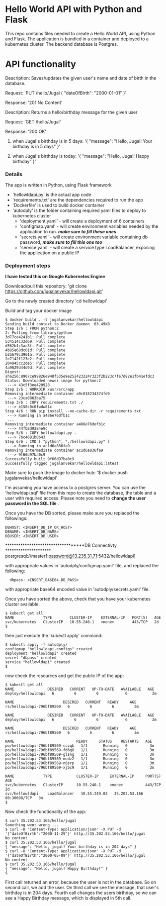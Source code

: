# Hello World API with Python and Flask 
This repo contains files needed to create a Hello World API, using Python and Flask. The application is bundled in a container and deployed to a kubernetes cluster. The backend database is Postgres.

# API functionality

Description: Saves/updates the given user's name and date of birth in the database.

Request:       'PUT /hello/Jugal { "dateOfBirth": "2000-01-01" }'

Response:    '201 No Content'



Description: Returns a hello/birthday message for the given user

Request:       'GET /hello/Jugal'

Response:     '200 OK'


 1. when Jugal's birthday is in 5 days:
                      '{ "message": "Hello, Jugal! Your birthday is in 5 days" }'
              
 2. when Jugal's birthday is today: 
                     '{ "message": "Hello, Jugal! Happy birthday" }'

### Details

The app is written in Python, using Flask framework 

 - 'hellowldapi.py' is the actual app code
 - 'requirements.txt' are the dependencies required to run the app
 - 'Dockerfile' is used to build docker container
 - 'autodply' is the folder containing required yaml files to deploy to kubernetes cluster
    - 'deployment.yaml' - will create a deployment of 6 containers	 
    - 'configmap.yaml' - will create environment variables needed by the application to run. ***make sure to fill these ones***
    - 'secrets.yaml' - will create environment variable containing db password, ***make sure to fill this one too***
    - 'service.yaml' - will create a service type LoadBalancer, exposing the application on a public IP

### Deployment steps
**I have tested this on Google Kubernetes Engine**

Download/pull this repository:
'git clone https://github.com/jugalanvekar/hellowldapi.git'

Go to the newly created directory
'cd hellowldapi'

Build and tag your docker image

    $ docker build . -t jugalanvekar/hellowldapi
    Sending build context to Docker daemon  63.49kB
    Step 1/6 : FROM python:2
    2: Pulling from library/python
    3d77ce4241b1: Pull complete
    534514c32d69: Pull complete
    d562b1c3ac3f: Pull complete
    4b85e68dc01d: Pull complete
    b2b679cd961a: Pull complete
    2e7142f123e2: Pull complete
    204945cc2de5: Pull complete
    4a9629d44d9d: Pull complete
    Digest: sha256:8907ce99826e948f535e9e252423224r323f2b223c7fe7d82e1fb41efdc3
    Status: Downloaded newer image for python:2
     ---> 43c5f3ee420928
    Step 2/6 : WORKDIR /usr/src/app
    Removing intermediate container a9c018234374fd9
     ---> 23ca0863ba75
    Step 3/6 : COPY requirements.txt ./
     ---> e158c0c0fwdw81c
    Step 4/6 : RUN pip install --no-cache-dir -r requirements.txt
     ---> Running in a486e76dfb1c
     ...
    Removing intermediate container a486e76defb1c
     ---> 44fb8d9284e9c
    Step 5/6 : COPY hellowldapi.py .
     ---> 7bc4081b0643
    Step 6/6 : CMD [ "python", "./hellowldapi.py" ]
     ---> Running in ac1d6a836fa9
    Removing intermediate container ac1d6a836fa9
     ---> 9f66d97ba0c9
    Successfully built 9f66d97ba0c9
    Successfully tagged jugalanvekar/hellowldapi:latest
Make sure to push the image to docker hub:
'$ docker push jugalanvekar/hellowldapi'

I'm assuming you have access to a postgres server. You can use the 'hellowldapi.sql' file from this repo to create the database, the table and a user with required access. Please note you need to **change the user password in the SQL file** .

Once you have the DB sorted, please make sure you replaced the followings:

    DBHOST: <INSERT_DB_IP_OR_HOST>
    DBNAME: <INSERT_DB_NAME>
    DBUSER: <INSERT_DB_USER>
***********************************DB Connectivty *********************
  postgresql://master1:password@13.235.31.71:5432/hellowldapi]

  with appropriate values in 'autodply/configmap.yaml' file, and replaced the following:

      dbpass: <INSERT_BASE64_DB_PASS>

  with appropriate base64 encoded value in 'autodply/secrets.yaml' file.

Once you have sorted the above, check that you have your kubernetes cluster available:

    $ kubectl get all
    NAME             TYPE        CLUSTER-IP    EXTERNAL-IP   PORT(S)   AGE
    svc/kubernetes   ClusterIP   10.55.240.1   <none>        443/TCP   2d
    $

  then just execute the 'kubectl apply' command:

    $ kubectl apply -f autodply/
    configmap "hellowldapi-configs" created
    deployment "hellowldapi" created
    secret "dbpass" created
    service "hellowldapi" created
    $

now check the resources and get the public IP of the app:

    $ kubectl get all
    NAME               DESIRED   CURRENT   UP-TO-DATE   AVAILABLE   AGE
    deploy/hellowldapi   6         6         6            6           3m
    
    NAME                      DESIRED   CURRENT   READY     AGE
    rs/hellowldapi-796bf89569   6         6         6         3m
    
    NAME               DESIRED   CURRENT   UP-TO-DATE   AVAILABLE   AGE
    deploy/hellowldapi   6         6         6            6           3m
    
    NAME                      DESIRED   CURRENT   READY     AGE
    rs/hellowldapi-796bf89569   6         6         6         3m
    
    NAME                            READY     STATUS    RESTARTS   AGE
    po/hellowldapi-796bf89569-cczqb   1/1       Running   0          3m
    po/hellowldapi-796bf89569-fd6g8   1/1       Running   0          3m
    po/hellowldapi-796bf89569-glsng   1/1       Running   0          3m
    po/hellowldapi-796bf89569-mcdz2   1/1       Running   0          3m
    po/hellowldapi-796bf89569-n6srp   1/1       Running   0          3m
    po/hellowldapi-796bf89569-xj5c9   1/1       Running   0          3m
    
    NAME             TYPE           CLUSTER-IP     EXTERNAL-IP     PORT(S)        AGE
    svc/kubernetes   ClusterIP      10.55.240.1    <none>          443/TCP        2d
    svc/hellowldapi    LoadBalancer   10.55.249.83   35.202.53.166   80:30608/TCP   3m
    $
Now check the functionality of the app:

    $ curl 35.202.53.166/hello/jugal
    Something went wrong ...
    $ curl -H 'Content-Type: application/json' -X PUT -d '{"dateOfBirth":"2000-11-29"}' http://35.202.53.166/hello/jugal
    No content
    $ curl 35.202.53.166/hello/jugal
    { "message": "Hello, jugal! Your birthday is in 204 days" }
    $ curl -H 'Content-Type: application/json' -X PUT -d '{"dateOfBirth":"2000-05-09"}' http://35.202.53.166/hello/jugal
    No content
    $ curl 35.202.53.166/hello/jugal
    { "message": "Hello, jugal! Happy Birthday!" }
    $
First call returned an error, because the user is not in the database. So on second call, we add the user. On third call we see the message, that user's birthday is in 204 days. Fourth call changes the users birthday, so we can see a Happy Birthday message, which is displayed in 5th call.


#
